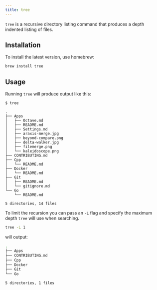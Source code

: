 ```yaml
---
title: tree
---
```



`tree` is a recursive directory listing command that produces a depth indented listing of files.

## Installation

To install the latest version, use homebrew:

```sh
brew install tree
```

## Usage

Running `tree` will produce output like this:

```console
$ tree

.
├── Apps
│   ├── Octave.md
│   ├── README.md
│   ├── Settings.md
│   ├── araxis-merge.jpg
│   ├── beyond-compare.png
│   ├── delta-walker.jpg
│   ├── filemerge.png
│   └── kaleidoscope.png
├── CONTRIBUTING.md
├── Cpp
│   └── README.md
├── Docker
│   └── README.md
├── Git
│   ├── README.md
│   └── gitignore.md
└── Go
    └── README.md

5 directories, 14 files
```

To limit the recursion you can pass an `-L` flag and specify the maximum depth `tree` will use when searching.

```sh
tree -L 1
```

will output:

```sh
.
├── Apps
├── CONTRIBUTING.md
├── Cpp
├── Docker
├── Git
└── Go

5 directories, 1 files
```
